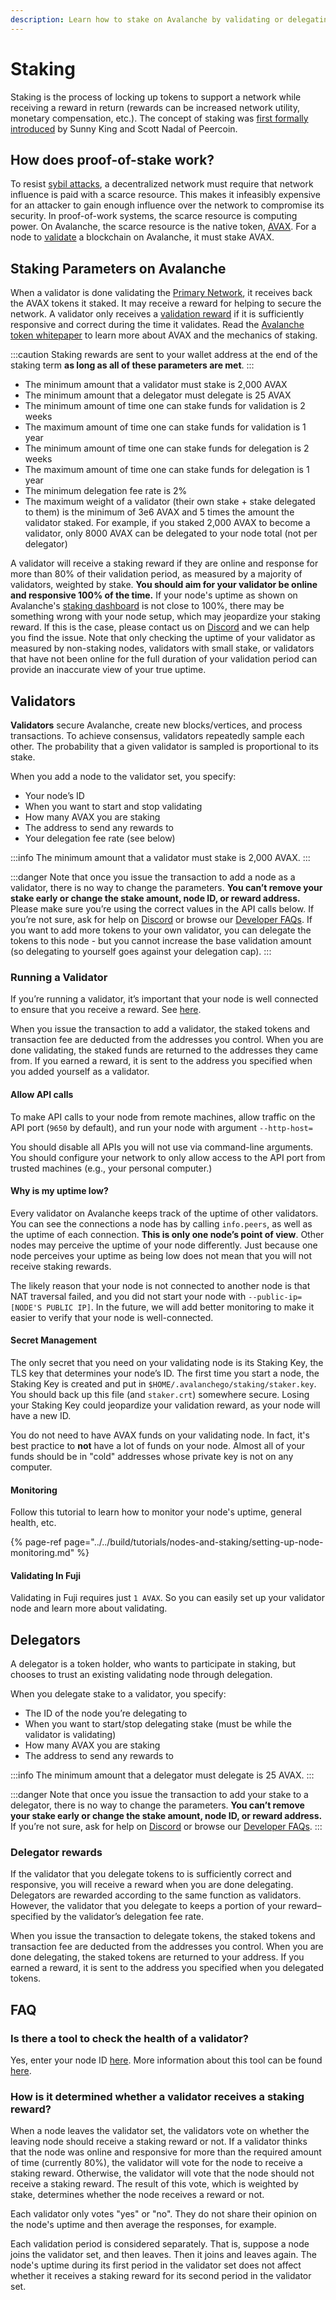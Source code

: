 ```yaml
---
description: Learn how to stake on Avalanche by validating or delegating
---
```


# Staking

Staking is the process of locking up tokens to support a network while receiving a reward in return \(rewards can be increased network utility, monetary compensation, etc.\). The concept of staking was [first formally introduced](https://web.archive.org/web/20160306084128/https://peercoin.net/assets/paper/peercoin-paper.pdf) by Sunny King and Scott Nadal of Peercoin.

## How does proof-of-stake work?

To resist [sybil attacks](https://support.avalabs.org/en/articles/4064853-what-is-a-sybil-attack), a decentralized network must require that network influence is paid with a scarce resource. This makes it infeasibly expensive for an attacker to gain enough influence over the network to compromise its security. In proof-of-work systems, the scarce resource is computing power. On Avalanche, the scarce resource is the native token, [AVAX](../../#avalanche-avax-token). For a node to [validate](http://support.avalabs.org/en/articles/4064704-what-is-a-blockchain-validator) a blockchain on Avalanche, it must stake AVAX.

## Staking Parameters on Avalanche

When a validator is done validating the [Primary Network](http://support.avalabs.org/en/articles/4135650-what-is-the-primary-network), it receives back the AVAX tokens it staked. It may receive a reward for helping to secure the network. A validator only receives a [validation reward](http://support.avalabs.org/en/articles/4587396-what-are-validator-staking-rewards) if it is sufficiently responsive and correct during the time it validates. Read the [Avalanche token whitepaper](https://files.avalabs.org/papers/token.pdf) to learn more about AVAX and the mechanics of staking.

:::caution
Staking rewards are sent to your wallet address at the end of the staking term **as long as all of these parameters are met**.
:::

* The minimum amount that a validator must stake is 2,000 AVAX
* The minimum amount that a delegator must delegate is 25 AVAX
* The minimum amount of time one can stake funds for validation is 2 weeks
* The maximum amount of time one can stake funds for validation is 1 year
* The minimum amount of time one can stake funds for delegation is 2 weeks
* The maximum amount of time one can stake funds for delegation is 1 year
* The minimum delegation fee rate is 2%
* The maximum weight of a validator \(their own stake + stake delegated to them\) is the minimum of 3e6 AVAX and 5 times the amount the validator staked. For example, if you staked 2,000 AVAX to become a validator, only 8000 AVAX can be delegated to your node total \(not per delegator\)

A validator will receive a staking reward if they are online and response for more than 80% of their validation period, as measured by a majority of validators, weighted by stake. **You should aim for your validator be online and responsive 100% of the time.**
If your node's uptime as shown on Avalanche's [staking dashboard](https://stats.avax.network/dashboard/staking/) is not close to 100%, there may be something wrong with your node setup, which may jeopardize your staking reward. If this is the case, please contact us on [Discord](https://chat.avax.network) and we can help you find the issue. Note that only checking the uptime of your validator as measured by non-staking nodes, validators with small stake, or validators that have not been online for the full duration of your validation period can provide an inaccurate view of your true uptime.


## Validators

**Validators** secure Avalanche, create new blocks/vertices, and process transactions. To achieve consensus, validators repeatedly sample each other. The probability that a given validator is sampled is proportional to its stake.

When you add a node to the validator set, you specify:

* Your node’s ID
* When you want to start and stop validating
* How many AVAX you are staking
* The address to send any rewards to
* Your delegation fee rate \(see below\)

:::info
The minimum amount that a validator must stake is 2,000 AVAX.
:::

:::danger
Note that once you issue the transaction to add a node as a validator, there is no way to change the parameters. **You can’t remove your stake early or change the stake amount, node ID, or reward address.** Please make sure you’re using the correct values in the API calls below. If you’re not sure, ask for help on [Discord](https://chat.avax.network) or browse our [Developer FAQs](http://support.avalabs.org/en/collections/2618154-developer-faq). If you want to add more tokens to your own validator, you can delegate the tokens to this node - but you cannot increase the base validation amount \(so delegating to yourself goes against your delegation cap\).
:::

### Running a Validator <a id="running-a-validator"></a>

If you’re running a validator, it’s important that your node is well connected to ensure that you receive a reward. See [here](http://support.avalabs.org/en/articles/4594192-networking-setup).

When you issue the transaction to add a validator, the staked tokens and transaction fee are deducted from the addresses you control. When you are done validating, the staked funds are returned to the addresses they came from. If you earned a reward, it is sent to the address you specified when you added yourself as a validator.

#### Allow API calls <a id="allow-api-calls"></a>

To make API calls to your node from remote machines, allow traffic on the API port \(`9650` by default\), and run your node with argument `--http-host=`

You should disable all APIs you will not use via command-line arguments. You should configure your network to only allow access to the API port from trusted machines \(e.g., your personal computer.\)

#### Why is my uptime low? <a id="why-is-my-uptime-low"></a>

Every validator on Avalanche keeps track of the uptime of other validators. You can see the connections a node has by calling `info.peers`, as well as the uptime of each connection. **This is only one node’s point of view**. Other nodes may perceive the uptime of your node differently. Just because one node perceives your uptime as being low does not mean that you will not receive staking rewards.

The likely reason that your node is not connected to another node is that NAT traversal failed, and you did not start your node with `--public-ip=[NODE'S PUBLIC IP]`. In the future, we will add better monitoring to make it easier to verify that your node is well-connected.

#### Secret Management <a id="secret-management"></a>

The only secret that you need on your validating node is its Staking Key, the TLS key that determines your node’s ID. The first time you start a node, the Staking Key is created and put in `$HOME/.avalanchego/staking/staker.key`. You should back up this file \(and `staker.crt`\) somewhere secure. Losing your Staking Key could jeopardize your validation reward, as your node will have a new ID.

You do not need to have AVAX funds on your validating node. In fact, it's best practice to **not** have a lot of funds on your node. Almost all of your funds should be in "cold" addresses whose private key is not on any computer.

#### Monitoring <a id="monitoring"></a>

Follow this tutorial to learn how to monitor your node's uptime, general health, etc.

{% page-ref page="../../build/tutorials/nodes-and-staking/setting-up-node-monitoring.md" %}

#### Validating In Fuji

Validating in Fuji requires just `1 AVAX`. So you can easily set up your validator node and learn more about validating.

## Delegators

A delegator is a token holder, who wants to participate in staking, but chooses to trust an existing validating node through delegation.

When you delegate stake to a validator, you specify:

* The ID of the node you’re delegating to
* When you want to start/stop delegating stake \(must be while the validator is validating\)
* How many AVAX you are staking
* The address to send any rewards to

:::info
The minimum amount that a delegator must delegate is 25 AVAX.
:::

:::danger
Note that once you issue the transaction to add your stake to a delegator, there is no way to change the parameters. **You can’t remove your stake early or change the stake amount, node ID, or reward address.** If you’re not sure, ask for help on [Discord](https://chat.avax.network) or browse our [Developer FAQs](http://support.avalabs.org/en/collections/2618154-developer-faq).
:::

### Delegator rewards <a id="delegator-rewards"></a>

If the validator that you delegate tokens to is sufficiently correct and responsive, you will receive a reward when you are done delegating. Delegators are rewarded according to the same function as validators. However, the validator that you delegate to keeps a portion of your reward–specified by the validator’s delegation fee rate.

When you issue the transaction to delegate tokens, the staked tokens and transaction fee are deducted from the addresses you control. When you are done delegating, the staked tokens are returned to your address. If you earned a reward, it is sent to the address you specified when you delegated tokens.

## FAQ

### Is there a tool to check the health of a validator?

Yes, enter your node ID [here](https://stats.avax.network/dashboard/validator-health-check). More information about this tool can be found [here](https://github.com/ava-labs/avalanche-docs/tree/5522f4864aab0089e456bfa3876f2dc4a4c01fe9/build/tools/avalanche-stats/README.md#validator-health-check).

### How is it determined whether a validator receives a staking reward?

When a node leaves the validator set, the validators vote on whether the leaving node should receive a staking reward or not. If a validator thinks that the node was online and responsive for more than the required amount of time \(currently 80%\), the validator will vote for the node to receive a staking reward. Otherwise, the validator will vote that the node should not receive a staking reward. The result of this vote, which is weighted by stake, determines whether the node receives a reward or not.

Each validator only votes "yes" or "no". They do not share their opinion on the node's uptime and then average the responses, for example.

Each validation period is considered separately. That is, suppose a node joins the validator set, and then leaves. Then it joins and leaves again. The node's uptime during its first period in the validator set does not affect whether it receives a staking reward for its second period in the validator set.

